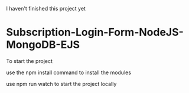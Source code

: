 I haven't finished this project yet



# Subscription-Login-Form-NodeJS-MongoDB-EJS

To start the project 

use the npm install command to install the modules 

use npm run watch to start the project locally
